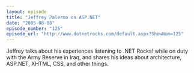 ```yaml
---
layout: episode
title: "Jeffrey Palermo on ASP.NET"
date: "2005-08-08"
episode_number: "125"
episode_url: "http://www.dotnetrocks.com/default.aspx?ShowNum=125"
---
```


Jeffrey talks about his experiences listening to .NET Rocks! while on duty with the Army Reserve in Iraq, and shares his ideas about architecture, ASP.NET, XHTML, CSS, and other things.
